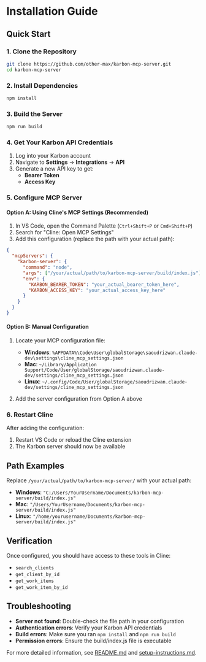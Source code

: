 # Installation Guide

## Quick Start

### 1. Clone the Repository

```bash
git clone https://github.com/other-max/karbon-mcp-server.git
cd karbon-mcp-server
```

### 2. Install Dependencies

```bash
npm install
```

### 3. Build the Server

```bash
npm run build
```

### 4. Get Your Karbon API Credentials

1. Log into your Karbon account
2. Navigate to **Settings** → **Integrations** → **API**
3. Generate a new API key to get:
   - **Bearer Token**
   - **Access Key**

### 5. Configure MCP Server

#### Option A: Using Cline's MCP Settings (Recommended)

1. In VS Code, open the Command Palette (`Ctrl+Shift+P` or `Cmd+Shift+P`)
2. Search for "Cline: Open MCP Settings"
3. Add this configuration (replace the path with your actual path):

```json
{
  "mcpServers": {
    "karbon-server": {
      "command": "node",
      "args": ["/your/actual/path/to/karbon-mcp-server/build/index.js"],
      "env": {
        "KARBON_BEARER_TOKEN": "your_actual_bearer_token_here",
        "KARBON_ACCESS_KEY": "your_actual_access_key_here"
      }
    }
  }
}
```

#### Option B: Manual Configuration

1. Locate your MCP configuration file:
   - **Windows**: `%APPDATA%\Code\User\globalStorage\saoudrizwan.claude-dev\settings\cline_mcp_settings.json`
   - **Mac**: `~/Library/Application Support/Code/User/globalStorage/saoudrizwan.claude-dev/settings/cline_mcp_settings.json`
   - **Linux**: `~/.config/Code/User/globalStorage/saoudrizwan.claude-dev/settings/cline_mcp_settings.json`

2. Add the server configuration from Option A above

### 6. Restart Cline

After adding the configuration:
1. Restart VS Code or reload the Cline extension
2. The Karbon server should now be available

## Path Examples

Replace `/your/actual/path/to/karbon-mcp-server/` with your actual path:

- **Windows**: `"C:/Users/YourUsername/Documents/karbon-mcp-server/build/index.js"`
- **Mac**: `"/Users/YourUsername/Documents/karbon-mcp-server/build/index.js"`
- **Linux**: `"/home/yourusername/Documents/karbon-mcp-server/build/index.js"`

## Verification

Once configured, you should have access to these tools in Cline:
- `search_clients`
- `get_client_by_id`
- `get_work_items`
- `get_work_item_by_id`

## Troubleshooting

- **Server not found**: Double-check the file path in your configuration
- **Authentication errors**: Verify your Karbon API credentials
- **Build errors**: Make sure you ran `npm install` and `npm run build`
- **Permission errors**: Ensure the build/index.js file is executable

For more detailed information, see [README.md](README.md) and [setup-instructions.md](setup-instructions.md).
